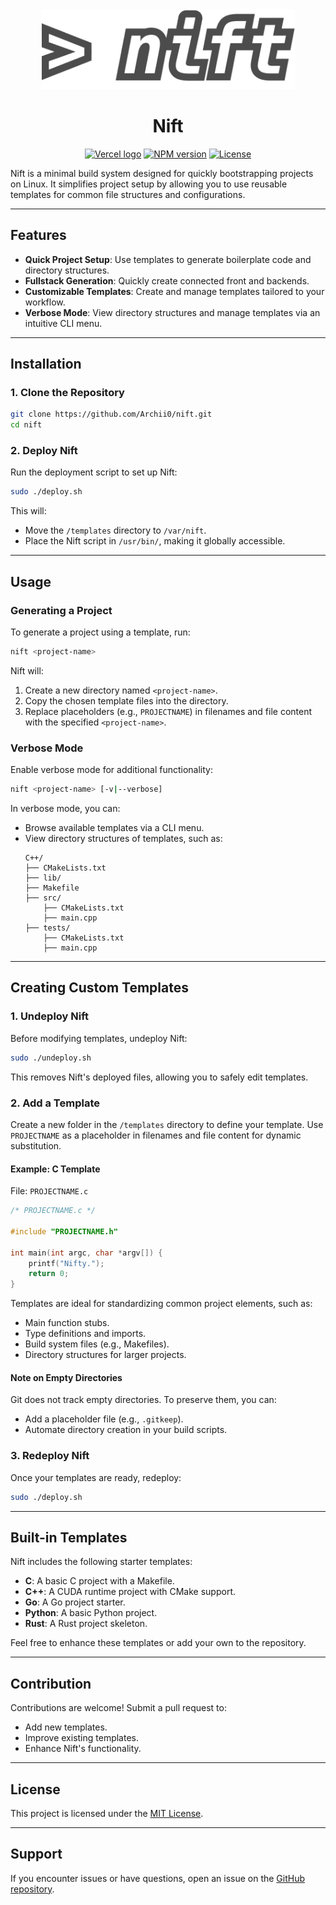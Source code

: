 <div align="center">
    <picture>
      <img alt="Nift logo" src="https://raw.githubusercontent.com/Archii0/nift/logo/assets/niftlogo.png
      " height="128">
    </picture>
  <h1>Nift</h1>

<a href="https://vercel.com"><img alt="Vercel logo" src="https://img.shields.io/badge/MADE%20BY%20Vercel-000000.svg?style=for-the-badge&logo=Vercel&labelColor=000"></a>
<a href="https://www.npmjs.com/package/next"><img alt="NPM version" src="https://img.shields.io/npm/v/next.svg?style=for-the-badge&labelColor=000000"></a>
<a href="https://github.com/vercel/next.js/blob/canary/license.md"><img alt="License" src="https://img.shields.io/npm/l/next.svg?style=for-the-badge&labelColor=000000"></a>

</div>


Nift is a minimal build system designed for quickly bootstrapping projects on Linux. It simplifies project setup by allowing you to use reusable templates for common file structures and configurations.

---

## Features
- **Quick Project Setup**: Use templates to generate boilerplate code and directory structures.
- **Fullstack Generation**: Quickly create connected front and backends.
- **Customizable Templates**: Create and manage templates tailored to your workflow.
- **Verbose Mode**: View directory structures and manage templates via an intuitive CLI menu.

---

## Installation

### 1. Clone the Repository
```bash
git clone https://github.com/Archii0/nift.git
cd nift
```

### 2. Deploy Nift
Run the deployment script to set up Nift:
```bash
sudo ./deploy.sh
```
This will:
- Move the `/templates` directory to `/var/nift`.
- Place the Nift script in `/usr/bin/`, making it globally accessible.

---

## Usage

### Generating a Project
To generate a project using a template, run:
```bash
nift <project-name>
```
Nift will:
1. Create a new directory named `<project-name>`.
2. Copy the chosen template files into the directory.
3. Replace placeholders (e.g., `PROJECTNAME`) in filenames and file content with the specified `<project-name>`.

### Verbose Mode
Enable verbose mode for additional functionality:
```bash
nift <project-name> [-v|--verbose]
```
In verbose mode, you can:
- Browse available templates via a CLI menu.
- View directory structures of templates, such as:
  ```
  C++/
  ├── CMakeLists.txt
  ├── lib/
  ├── Makefile
  ├── src/
      ├── CMakeLists.txt
      ├── main.cpp
  ├── tests/
      ├── CMakeLists.txt
      ├── main.cpp
  ```

---

## Creating Custom Templates

### 1. Undeploy Nift
Before modifying templates, undeploy Nift:
```bash
sudo ./undeploy.sh
```
This removes Nift's deployed files, allowing you to safely edit templates.

### 2. Add a Template
Create a new folder in the `/templates` directory to define your template. Use `PROJECTNAME` as a placeholder in filenames and file content for dynamic substitution.

#### Example: C Template
File: `PROJECTNAME.c`
```c
/* PROJECTNAME.c */

#include "PROJECTNAME.h"

int main(int argc, char *argv[]) {
    printf("Nifty.");
    return 0;
}
```
Templates are ideal for standardizing common project elements, such as:
- Main function stubs.
- Type definitions and imports.
- Build system files (e.g., Makefiles).
- Directory structures for larger projects.

#### Note on Empty Directories
Git does not track empty directories. To preserve them, you can:
- Add a placeholder file (e.g., `.gitkeep`).
- Automate directory creation in your build scripts.

### 3. Redeploy Nift
Once your templates are ready, redeploy:
```bash
sudo ./deploy.sh
```

---

## Built-in Templates
Nift includes the following starter templates:
- **C**: A basic C project with a Makefile.
- **C++**: A CUDA runtime project with CMake support.
- **Go**: A Go project starter.
- **Python**: A basic Python project.
- **Rust**: A Rust project skeleton.

Feel free to enhance these templates or add your own to the repository.

---

## Contribution
Contributions are welcome! Submit a pull request to:
- Add new templates.
- Improve existing templates.
- Enhance Nift's functionality.

---

## License
This project is licensed under the [MIT License](LICENSE).

---

## Support
If you encounter issues or have questions, open an issue on the [GitHub repository](https://github.com/Archii0/nift/issues).

